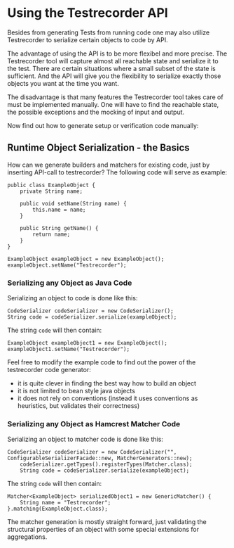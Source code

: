 Using the Testrecorder API
==========================

Besides from generating Tests from running code one may also utilize Testrecorder to serialize certain objects to code by API.

The advantage of using the API is to be more flexibel and more precise. The Testrecorder tool will capture almost all reachable state and serialize it to the test. There are certain situations where a small subset of the state is sufficient. And the API will give you the flexibility to serialize exactly those objects you want at the time you want.

The disadvantage is that many features the Testrecorder tool takes care of must be implemented manually. One will have to find the reachable state, the possible exceptions and the mocking of input and output.

Now find out how to generate setup or verification code manually:

## Runtime Object Serialization - the Basics

How can we generate builders and matchers for existing code, just by inserting API-call to testrecorder? The following code will serve as example:

    public class ExampleObject {
        private String name;
    
        public void setName(String name) {
            this.name = name;
        }
    
        public String getName() {
            return name;
        }
    }
    
    ExampleObject exampleObject = new ExampleObject();
    exampleObject.setName("Testrecorder");

### Serializing any Object as Java Code

Serializing an object to code is done like this:

    CodeSerializer codeSerializer = new CodeSerializer();
    String code = codeSerializer.serialize(exampleObject);

The string `code` will then contain:

    ExampleObject exampleObject1 = new ExampleObject();
    exampleObject1.setName("Testrecorder");

Feel free to modify the example code to find out the power of the testrecorder code generator:

* it is quite clever in finding the best way how to build an object
* it is not limited to bean style java objects
* it does not rely on conventions (instead it uses conventions as heuristics, but validates their correctness)

### Serializing any Object as Hamcrest Matcher Code

Serializing an object to matcher code  is done like this:

    CodeSerializer codeSerializer = new CodeSerializer("", ConfigurableSerializerFacade::new, MatcherGenerators::new);
        codeSerializer.getTypes().registerTypes(Matcher.class);
        String code = codeSerializer.serialize(exampleObject);

The string `code` will then contain:

    Matcher<ExampleObject> serializedObject1 = new GenericMatcher() {
        String name = "Testrecorder";
    }.matching(ExampleObject.class);

The matcher generation is mostly straight forward, just validating the structural properties of an object with some special extensions for aggregations. 